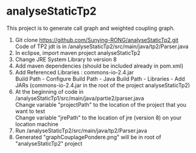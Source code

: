 # analyseStaticTp2
This project is to generate call graph and weighted coupling graph.

1. Git clone https://github.com/Sunying-RONG/analyseStaticTp2.git  
Code of TP2 jdt is in /analyseStaticTp2/src/main/java/tp2/Parser.java
2. In eclipse, import maven project analyseStaticTp2
3. Change JRE System Library to version 8
4. Add maven dependencies (should be included already in pom.xml)
5. Add Referenced Libraries : commons-io-2.4.jar  
Build Path - Configure Build Path - Java Build Path - Libraries - Add JARs (commons-io-2.4.jar in the root of the project analyseStaticTp2)
6. At the beginning of code in /analyseStaticTp1/src/main/java/partie2/parser.java  
Change variable "projectPath" to the location of the project that you want to test  
Change variable "jrePath" to the location of jre (version 8) on your location machine  
7. Run /analyseStaticTp2/src/main/java/tp2/Parser.java
8. Generated "graphCouplagePondere.png" will be in root of "analyseStaticTp2" project

